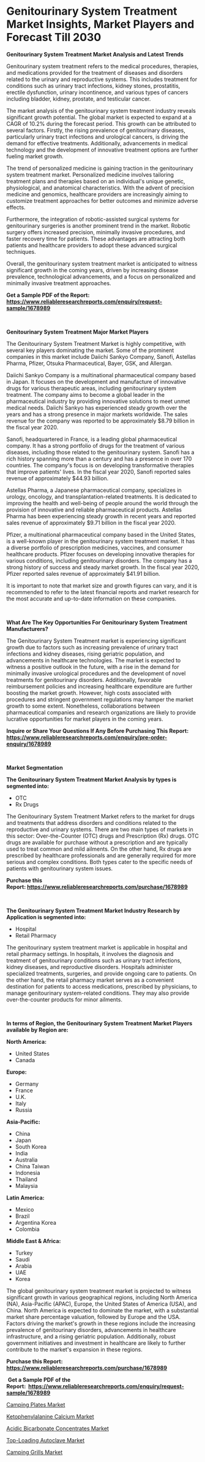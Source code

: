 <p><h1>Genitourinary System Treatment Market Insights, Market Players and Forecast Till 2030</h1></p><p><strong>Genitourinary System Treatment Market Analysis and Latest Trends</strong></p>
<p><p>Genitourinary system treatment refers to the medical procedures, therapies, and medications provided for the treatment of diseases and disorders related to the urinary and reproductive systems. This includes treatment for conditions such as urinary tract infections, kidney stones, prostatitis, erectile dysfunction, urinary incontinence, and various types of cancers including bladder, kidney, prostate, and testicular cancer.</p><p>The market analysis of the genitourinary system treatment industry reveals significant growth potential. The global market is expected to expand at a CAGR of 10.2% during the forecast period. This growth can be attributed to several factors. Firstly, the rising prevalence of genitourinary diseases, particularly urinary tract infections and urological cancers, is driving the demand for effective treatments. Additionally, advancements in medical technology and the development of innovative treatment options are further fueling market growth.</p><p>The trend of personalized medicine is gaining traction in the genitourinary system treatment market. Personalized medicine involves tailoring treatment plans and therapies based on an individual's unique genetic, physiological, and anatomical characteristics. With the advent of precision medicine and genomics, healthcare providers are increasingly aiming to customize treatment approaches for better outcomes and minimize adverse effects.</p><p>Furthermore, the integration of robotic-assisted surgical systems for genitourinary surgeries is another prominent trend in the market. Robotic surgery offers increased precision, minimally invasive procedures, and faster recovery time for patients. These advantages are attracting both patients and healthcare providers to adopt these advanced surgical techniques.</p><p>Overall, the genitourinary system treatment market is anticipated to witness significant growth in the coming years, driven by increasing disease prevalence, technological advancements, and a focus on personalized and minimally invasive treatment approaches.</p></p>
<p><strong>Get a Sample PDF of the Report:&nbsp; <a href="https://www.reliableresearchreports.com/enquiry/request-sample/1678989">https://www.reliableresearchreports.com/enquiry/request-sample/1678989</a></strong></p>
<p>&nbsp;</p>
<p><strong>Genitourinary System Treatment Major Market Players</strong></p>
<p><p>The Genitourinary System Treatment Market is highly competitive, with several key players dominating the market. Some of the prominent companies in this market include Daiichi Sankyo Company, Sanofi, Astellas Pharma, Pfizer, Otsuka Pharmaceutical, Bayer, GSK, and Allergan.</p><p>Daiichi Sankyo Company is a multinational pharmaceutical company based in Japan. It focuses on the development and manufacture of innovative drugs for various therapeutic areas, including genitourinary system treatment. The company aims to become a global leader in the pharmaceutical industry by providing innovative solutions to meet unmet medical needs. Daiichi Sankyo has experienced steady growth over the years and has a strong presence in major markets worldwide. The sales revenue for the company was reported to be approximately $8.79 billion in the fiscal year 2020.</p><p>Sanofi, headquartered in France, is a leading global pharmaceutical company. It has a strong portfolio of drugs for the treatment of various diseases, including those related to the genitourinary system. Sanofi has a rich history spanning more than a century and has a presence in over 170 countries. The company's focus is on developing transformative therapies that improve patients' lives. In the fiscal year 2020, Sanofi reported sales revenue of approximately $44.93 billion.</p><p>Astellas Pharma, a Japanese pharmaceutical company, specializes in urology, oncology, and transplantation-related treatments. It is dedicated to improving the health and well-being of people around the world through the provision of innovative and reliable pharmaceutical products. Astellas Pharma has been experiencing steady growth in recent years and reported sales revenue of approximately $9.71 billion in the fiscal year 2020.</p><p>Pfizer, a multinational pharmaceutical company based in the United States, is a well-known player in the genitourinary system treatment market. It has a diverse portfolio of prescription medicines, vaccines, and consumer healthcare products. Pfizer focuses on developing innovative therapies for various conditions, including genitourinary disorders. The company has a strong history of success and steady market growth. In the fiscal year 2020, Pfizer reported sales revenue of approximately $41.91 billion.</p><p>It is important to note that market size and growth figures can vary, and it is recommended to refer to the latest financial reports and market research for the most accurate and up-to-date information on these companies.</p></p>
<p>&nbsp;</p>
<p><strong>What Are The Key Opportunities For Genitourinary System Treatment Manufacturers?</strong></p>
<p><p>The Genitourinary System Treatment market is experiencing significant growth due to factors such as increasing prevalence of urinary tract infections and kidney diseases, rising geriatric population, and advancements in healthcare technologies. The market is expected to witness a positive outlook in the future, with a rise in the demand for minimally invasive urological procedures and the development of novel treatments for genitourinary disorders. Additionally, favorable reimbursement policies and increasing healthcare expenditure are further boosting the market growth. However, high costs associated with procedures and stringent government regulations may hamper the market growth to some extent. Nonetheless, collaborations between pharmaceutical companies and research organizations are likely to provide lucrative opportunities for market players in the coming years.</p></p>
<p><strong>Inquire or Share Your Questions If Any Before Purchasing This Report: <a href="https://www.reliableresearchreports.com/enquiry/pre-order-enquiry/1678989">https://www.reliableresearchreports.com/enquiry/pre-order-enquiry/1678989</a></strong></p>
<p>&nbsp;</p>
<p><strong>Market Segmentation</strong></p>
<p><strong>The Genitourinary System Treatment Market Analysis by types is segmented into:</strong></p>
<p><ul><li>OTC</li><li>Rx Drugs</li></ul></p>
<p><p>The Genitourinary System Treatment Market refers to the market for drugs and treatments that address disorders and conditions related to the reproductive and urinary systems. There are two main types of markets in this sector: Over-the-Counter (OTC) drugs and Prescription (Rx) drugs. OTC drugs are available for purchase without a prescription and are typically used to treat common and mild ailments. On the other hand, Rx drugs are prescribed by healthcare professionals and are generally required for more serious and complex conditions. Both types cater to the specific needs of patients with genitourinary system issues.</p></p>
<p><strong>Purchase this Report:&nbsp;<a href="https://www.reliableresearchreports.com/purchase/1678989">https://www.reliableresearchreports.com/purchase/1678989</a></strong></p>
<p>&nbsp;</p>
<p><strong>The Genitourinary System Treatment Market Industry Research by Application is segmented into:</strong></p>
<p><ul><li>Hospital</li><li>Retail Pharmacy</li></ul></p>
<p><p>The genitourinary system treatment market is applicable in hospital and retail pharmacy settings. In hospitals, it involves the diagnosis and treatment of genitourinary conditions such as urinary tract infections, kidney diseases, and reproductive disorders. Hospitals administer specialized treatments, surgeries, and provide ongoing care to patients. On the other hand, the retail pharmacy market serves as a convenient destination for patients to access medications, prescribed by physicians, to manage genitourinary system-related conditions. They may also provide over-the-counter products for minor ailments.</p></p>
<p>&nbsp;</p>
<p><strong>In terms of Region, the Genitourinary System Treatment Market Players available by Region are:</strong></p>
<p>
    <p> <strong> North America: </strong>
        <ul>
            <li>United States</li>
            <li>Canada</li>
        </ul>
        </p> 
    <p> <strong> Europe: </strong>
        <ul>
            <li>Germany</li>
            <li>France</li>
            <li>U.K.</li>
            <li>Italy</li>
            <li>Russia</li>
        </ul>
        </p> 
    <p> <strong> Asia-Pacific: </strong>
        <ul>
            <li>China</li>
            <li>Japan</li>
            <li>South Korea</li>
            <li>India</li>
            <li>Australia</li>
            <li>China Taiwan</li>
            <li>Indonesia</li>
            <li>Thailand</li>
            <li>Malaysia</li>
        </ul>
        </p> 
    <p> <strong> Latin America: </strong>
        <ul>
            <li>Mexico</li>
            <li>Brazil</li>
            <li>Argentina Korea</li>
            <li>Colombia</li>
        </ul>
        </p> 
    <p> <strong> Middle East & Africa: </strong>
        <ul>
            <li>Turkey</li>
            <li>Saudi</li>
            <li>Arabia</li>
            <li>UAE</li>
            <li>Korea</li>
        </ul>
    </p>
    </p>
<p><p>The global genitourinary system treatment market is projected to witness significant growth in various geographical regions, including North America (NA), Asia-Pacific (APAC), Europe, the United States of America (USA), and China. North America is expected to dominate the market, with a substantial market share percentage valuation, followed by Europe and the USA. Factors driving the market's growth in these regions include the increasing prevalence of genitourinary disorders, advancements in healthcare infrastructure, and a rising geriatric population. Additionally, robust government initiatives and investment in healthcare are likely to further contribute to the market's expansion in these regions.</p></p>
<p><strong>Purchase this Report: <a href="https://www.reliableresearchreports.com/purchase/1678989">https://www.reliableresearchreports.com/purchase/1678989</a></strong></p>
<p>&nbsp;<strong>Get a Sample PDF of the Report:&nbsp;&nbsp;<a href="https://www.reliableresearchreports.com/enquiry/request-sample/1678989">https://www.reliableresearchreports.com/enquiry/request-sample/1678989</a></strong></p>
<p><strong></strong></p>
<p><p><a href="https://medium.com/@royalmiller09/camping-plates-market-size-growth-forecast-2023-2030-e29dca5dd8b5">Camping Plates Market</a></p><p><a href="https://github.com/dziulagalemab/Market-Research-Report-List-1/blob/main/ketophenylalanine-calcium-market.md">Ketophenylalanine Calcium Market</a></p><p><a href="https://www.linkedin.com/pulse/decoding-acidic-bicarbonate-concentrates-market-deep-dive/">Acidic Bicarbonate Concentrates Market</a></p><p><a href="https://www.linkedin.com/pulse/top-loading-autoclave-market-challenges-opportunities/">Top-Loading Autoclave Market</a></p><p><a href="https://medium.com/@laneygibson1991/camping-grills-market-size-growth-forecast-2023-2030-5914cab93ecb">Camping Grills Market</a></p></p>
